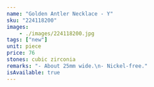 ```yaml
---
name: "Golden Antler Necklace - Y"
sku: "224118200"
images:
    - ./images/224118200.jpg
tags: ["new"]
unit: piece
price: 76
stones: cubic zirconia
remarks: "- About 25mm wide.\n- Nickel-free."
isAvailable: true
---
```

